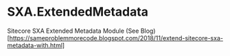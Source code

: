 # SXA.ExtendedMetadata
Sitecore SXA Extended Metadata Module
(See Blog)[https://sameproblemmorecode.blogspot.com/2018/11/extend-sitecore-sxa-metadata-with.html]